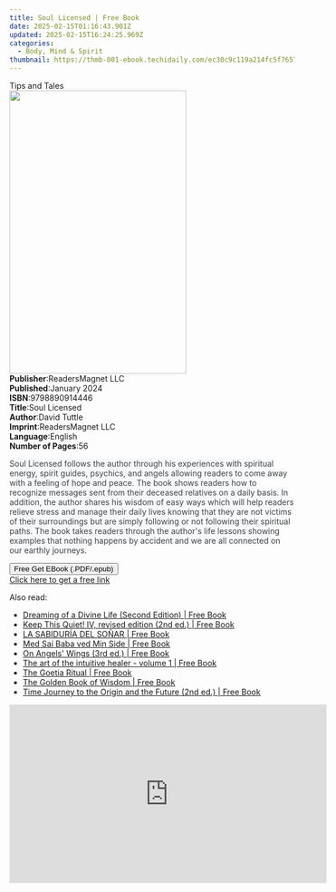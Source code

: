 ```yaml
---
title: Soul Licensed | Free Book
date: 2025-02-15T01:16:43.901Z
updated: 2025-02-15T16:24:25.969Z
categories:
  - Body, Mind & Spirit
thumbnail: https://thmb-001-ebook.techidaily.com/ec30c9c119a214fc5f7657d62dee8786bd578075018bb25b5d1e54b091888906.jpg
---
```

<main id="book-container">
  <div class="flex flex-col">
    <div class="book-brief flex-1 py-6 px-4 sm:p-6 md:py-10 md:px-8">
      <!-- brief-->
      <div class="book-brief-main">Tips and Tales</div>
    </div>
    <div
      class="book-meta-info flex-1 grid gap-4 col-start-1 col-end-3 row-start-1 sm:mb-6 sm:grid-cols-4 lg:gap-6 lg:col-start-2 lg:row-end-6 lg:row-span-6 lg:mb-0"
    >
      <div
        class="book-meta-info-left place-content-center mt-4 p-4 text-sm leading-6 col-start-2 col-span-2 dark:text-slate-400"
      >
        <img
          class="w-full h-500 object-cover rounded-lg sm:h-255 sm:col-span-2 lg:col-span-full"
          src="https://img-001-ebook.techidaily.com/b5b9823912e14b2ea5472ef006bec6ee191d3f7265c0b6931f4888cf56c40037.jpg"
          alt=""
          width="312"
          height="500"
        />
      </div>
      <div
        class="book-meta-info-right mt-2 col-start-1 row-start-2 col-span-3 self-center"
      >
        <!-- meta data  -->
        <div class="flex flex-col px-4 md:px-8">
          <div class="flex-1">
            <strong>Publisher</strong>:<span class="px-2"
              >ReadersMagnet LLC</span
            >
          </div>
          <div class="flex-1">
            <strong>Published</strong>:<span class="px-2">January 2024</span>
          </div>
          <div class="flex-1">
            <strong>ISBN</strong>:<span class="px-2">9798890914446</span>
          </div>
          <div class="flex-1">
            <strong>Title</strong>:<span class="px-2">Soul Licensed</span>
          </div>
          <div class="flex-1">
            <strong>Author</strong>:<span class="px-2">David Tuttle</span>
          </div>
          <div class="flex-1">
            <strong>Imprint</strong>:<span class="px-2">ReadersMagnet LLC</span>
          </div>
          <div class="flex-1">
            <strong>Language</strong>:<span class="px-2">English</span>
          </div>
          <div class="flex-1">
            <strong>Number of Pages</strong>:<span class="px-2">56</span>
          </div>
        </div>
      </div>
    </div>
    <div class="book-description flex-1 py-6 px-4 sm:p-6 md:py-10 md:px-8">
      <div class="book-description-main">
        <div accordion-content="" id="description">
          <p>
            <span
              style="
                background-color: rgb(247, 248, 250);
                color: rgb(68, 68, 68);
              "
              >Soul Licensed follows the author through his experiences with
              spiritual energy, spirit guides, psychics, and angels allowing
              readers to come away with a feeling of hope and peace. The book
              shows readers how to recognize messages sent from their deceased
              relatives on a daily basis. In addition, the author shares his
              wisdom of easy ways which will help readers relieve stress and
              manage their daily lives knowing that they are not victims of
              their surroundings but are simply following or not following their
              spiritual paths. The book takes readers through the author's life
              lessons showing examples that nothing happens by accident and we
              are all connected on our earthly journeys.</span
            >
          </p>
        </div>
      </div>
    </div>
    <div class="book-excerpts flex-1 py-6 px-4 sm:p-6 md:py-10 md:px-8"></div>
    <div
      class="book-about-author flex-1 py-6 px-4 sm:p-6 md:py-10 md:px-8"
    ></div>
    <div class="book-free-get flex-1 py-6 px-4 sm:p-6 md:py-10 md:px-8">
      <button
        id="btn-free-get"
        class="bg-blue-500 hover:bg-blue-700 text-white font-bold py-2 px-4 rounded"
      >
        Free Get EBook (.PDF/.epub)
      </button>
      <div id="countdown-display" class="px-2 text-lg mt-2"></div>
      <a
        id="free-link"
        class="hidden bg-blue-500 hover:bg-blue-700 text-white font-bold py-2 px-4 rounded"
        href="https://www.ebooks.com/en-us/book/211236829/soul-licensed/david-tuttle/"
        target="_blank"
        >Click here to get a free link</a
      >
    </div>
    <script>
      let countdownTime = 0;
      let countdownInterval = null;
      document
        .getElementById('btn-free-get')
        .addEventListener('click', startCountdown);
      function startCountdown() {
        countdownTime = new Date().getTime() + 60000 * 3;
        countdownInterval = setInterval(updateCountdown, 1000);
        document.getElementById('btn-free-get').disabled = true;
        document
          .getElementById('btn-free-get')
          .classList.add('bg-gray-500', 'cursor-not-allowed');
      }
      function updateCountdown() {
        let currentTime = new Date().getTime();
        let timeLeft = countdownTime - currentTime;
        let secondsLeft = Math.floor(timeLeft / 1000);
        document.getElementById('countdown-display').innerHTML =
          `Remaining time: ${secondsLeft} seconds.`;
        if (secondsLeft <= 0) {
          clearInterval(countdownInterval);
          document.getElementById('btn-free-get').classList.add('hidden');
          document.getElementById('free-link').classList.remove('hidden');
          document.getElementById('countdown-display').innerHTML = '';
        }
      }
    </script>
  </div>
</main>

<ins class="adsbygoogle"
      style="display:block"
      data-ad-client="ca-pub-7571918770474297"
      data-ad-slot="8358498916"
      data-ad-format="auto"
      data-full-width-responsive="true"></ins>
    

<span class="atpl-alsoreadstyle">Also read:</span>
<div><ul>
<li><a href="https://novels-ebooks.techidaily.com/209858780-9781912635054-dreaming-of-a-divine-life-second-edition/"><u>Dreaming of a Divine Life (Second Edition) | Free Book</u></a></li>
<li><a href="https://novels-ebooks.techidaily.com/209859382-9780692098615-keep-this-quiet-iv-revised-edition-2nd-ed/"><u>Keep This Quiet! IV, revised edition (2nd ed.) | Free Book</u></a></li>
<li><a href="https://novels-ebooks.techidaily.com/209858676-9780692082508-la-sabiduria-del-sonar/"><u>LA SABIDURÍA DEL SOÑAR | Free Book</u></a></li>
<li><a href="https://novels-ebooks.techidaily.com/209859402-9788792980199-med-sai-baba-ved-min-side/"><u>Med Sai Baba ved Min Side | Free Book</u></a></li>
<li><a href="https://novels-ebooks.techidaily.com/209859222-9789198464825-on-angels-wings-3rd-ed/"><u>On Angels' Wings (3rd ed.) | Free Book</u></a></li>
<li><a href="https://novels-ebooks.techidaily.com/209858835-9781999963033-the-art-of-the-intuitive-healer-volume-1/"><u>The art of the intuitive healer - volume 1 | Free Book</u></a></li>
<li><a href="https://novels-ebooks.techidaily.com/209859366-9780648121619-the-goetia-ritual/"><u>The Goetia Ritual | Free Book</u></a></li>
<li><a href="https://novels-ebooks.techidaily.com/209859243-9781999641016-the-golden-book-of-wisdom/"><u>The Golden Book of Wisdom | Free Book</u></a></li>
<li><a href="https://novels-ebooks.techidaily.com/209859229-9789198464856-time-journey-to-the-origin-and-the-future-2nd-ed/"><u>Time Journey to the Origin and the Future (2nd ed.) | Free Book</u></a></li>
</ul></div>

<!-- affiliate ads begin -->
<iframe width="560" height="315" src="https://www.youtube.com/embed/it8VkxDUdAc?si=ef6VZWR7kW4P9ikh" title="YouTube video player" frameborder="0" allow="accelerometer; autoplay; clipboard-write; encrypted-media; gyroscope; picture-in-picture; web-share" referrerpolicy="strict-origin-when-cross-origin" allowfullscreen></iframe>
<!-- affiliate ads end -->

